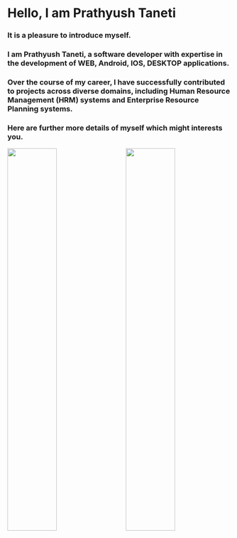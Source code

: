# Hello, I am Prathyush Taneti

### It is a pleasure to introduce myself. 

### I am Prathyush Taneti, a software developer with expertise in the development of WEB, Android, IOS, DESKTOP applications. 
### Over the course of my career, I have successfully contributed to projects across diverse domains, including Human Resource Management (HRM) systems and Enterprise Resource Planning systems. 

### Here are further more details of myself which might interests you.

<img align="left" width="47%" src="https://github-readme-stats.vercel.app/api/top-langs/?username=PrathyushTaneti&layout=compact"/>
<img align="right" width="47%" src="https://github-readme-stats.vercel.app/api?username=PrathyushTaneti&hide=contribs,prs"/>





<!--
**PrathyushTaneti/PrathyushTaneti** is a ✨ _special_ ✨ repository because its `README.md` (this file) appears on your GitHub profile.

Here are some ideas to get you started:

- 🔭 I’m currently working on ...
- 🌱 I’m currently learning ...
- 👯 I’m looking to collaborate on ...
- 🤔 I’m looking for help with ...
- 💬 Ask me about ...
- 📫 How to reach me: ...
- 😄 Pronouns: ...
- ⚡ Fun fact: ...
-->
